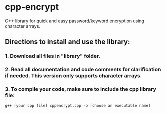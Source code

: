 # cpp-encrypt
C++ library for quick and easy password/keyword encryption using character arrays.

## Directions to install and use the library:

### 1. Download all files in "library" folder.

### 2. Read all documentation and code comments for clarification if needed. This version only supports character arrays.

### 3. To compile your code, make sure to include the cpp library file:
```
g++ [your cpp file] cppencrypt.cpp -o [choose an executable name]
```
